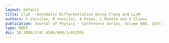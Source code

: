 ```yaml
---
layout: default
title: Clad — Automatic Differentiation Using Clang and LLVM
authors: V Vassilev, M Vassilev, A Penev, L Moneta and V Ilieva
publication: Journal of Physics - Conference Series, Volume 608, 16th International workshop on Advanced Computing and Analysis Techniques in physics research (ACAT2014) 1–5 September 2014, Prague, Czech Republic
type: ROOT
doi: 10.1088/1742-6596/608/1/012055
---
```


